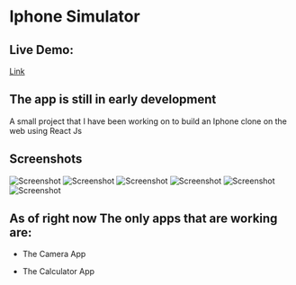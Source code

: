 # Iphone Simulator

## Live Demo:

[Link](https://iphonesimulator.netlify.app/)

## The app is still in early development

A small project that I have been working on to build an Iphone clone on the web using React Js

## Screenshots

![Screenshot](./src/assets/screenshot/1.png)
![Screenshot](./src/assets/screenshot/2.png)
![Screenshot](./src/assets/screenshot/3.png)
![Screenshot](./src/assets/screenshot/4.png)
![Screenshot](./src/assets/screenshot/5.png)
![Screenshot](./src/assets/screenshot/6.png)

## As of right now The only apps that are working are:

- The Camera App

- The Calculator App
